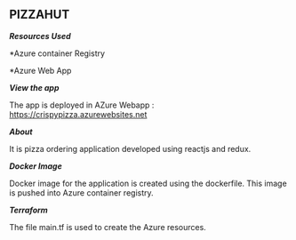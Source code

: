 ## PIZZAHUT

***Resources Used***

*Azure container Registry

*Azure Web App

***View the app***

The app is deployed in AZure Webapp : https://crispypizza.azurewebsites.net

***About***

It is pizza ordering application developed using reactjs and redux.

***Docker Image***

Docker image for the application is created using the dockerfile. This image is pushed into Azure container registry.

***Terraform***

The file main.tf is used to create the Azure resources.
